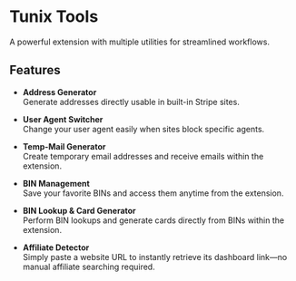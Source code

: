 # Tunix Tools

A powerful extension with multiple utilities for streamlined workflows.

## Features

- **Address Generator**  
  Generate addresses directly usable in built-in Stripe sites.

- **User Agent Switcher**  
  Change your user agent easily when sites block specific agents.

- **Temp-Mail Generator**  
  Create temporary email addresses and receive emails within the extension.

- **BIN Management**  
  Save your favorite BINs and access them anytime from the extension.

- **BIN Lookup & Card Generator**  
  Perform BIN lookups and generate cards directly from BINs within the extension.

- **Affiliate Detector**  
  Simply paste a website URL to instantly retrieve its dashboard link—no manual affiliate searching required.
